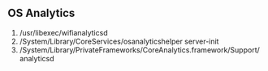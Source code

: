 ## OS Analytics

1. /usr/libexec/wifianalyticsd
2. /System/Library/CoreServices/osanalyticshelper server-init
3. /System/Library/PrivateFrameworks/CoreAnalytics.framework/Support/analyticsd
